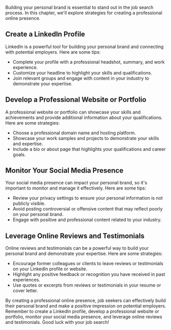 
Building your personal brand is essential to stand out in the job search process. In this chapter, we'll explore strategies for creating a professional online presence.

Create a LinkedIn Profile
-------------------------

LinkedIn is a powerful tool for building your personal brand and connecting with potential employers. Here are some tips:

* Complete your profile with a professional headshot, summary, and work experience.
* Customize your headline to highlight your skills and qualifications.
* Join relevant groups and engage with content in your industry to demonstrate your expertise.

Develop a Professional Website or Portfolio
-------------------------------------------

A professional website or portfolio can showcase your skills and achievements and provide additional information about your qualifications. Here are some strategies:

* Choose a professional domain name and hosting platform.
* Showcase your work samples and projects to demonstrate your skills and expertise.
* Include a bio or about page that highlights your qualifications and career goals.

Monitor Your Social Media Presence
----------------------------------

Your social media presence can impact your personal brand, so it's important to monitor and manage it effectively. Here are some tips:

* Review your privacy settings to ensure your personal information is not publicly visible.
* Avoid posting controversial or offensive content that may reflect poorly on your personal brand.
* Engage with positive and professional content related to your industry.

Leverage Online Reviews and Testimonials
----------------------------------------

Online reviews and testimonials can be a powerful way to build your personal brand and demonstrate your expertise. Here are some strategies:

* Encourage former colleagues or clients to leave reviews or testimonials on your LinkedIn profile or website.
* Highlight any positive feedback or recognition you have received in past experiences.
* Use quotes or excerpts from reviews or testimonials in your resume or cover letter.

By creating a professional online presence, job seekers can effectively build their personal brand and make a positive impression on potential employers. Remember to create a LinkedIn profile, develop a professional website or portfolio, monitor your social media presence, and leverage online reviews and testimonials. Good luck with your job search!
